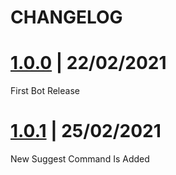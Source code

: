 # CHANGELOG 
 
# [1.0.0](https://github.com/pixdevgithub/16Bits/tree/742d837ecd6ccf7973c5a8d1a6d8e95959bbac92) | 22/02/2021

First Bot Release

# [1.0.1](https://github.com/pixdevgithub/16Bits/tree/9abcc5279276f7fb13ff934072073f23c520ae7f) | 25/02/2021

New Suggest Command Is Added
